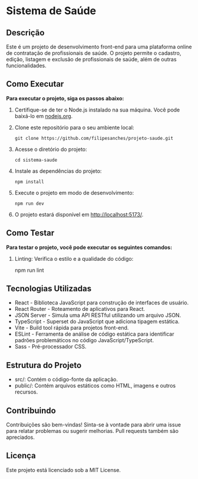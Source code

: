 # Sistema de Saúde

## Descrição

Este é um projeto de desenvolvimento front-end para uma plataforma online de contratação de profissionais de saúde. O projeto permite o cadastro, edição, listagem e exclusão de profissionais de saúde, além de outras funcionalidades.

## Como Executar

**Para executar o projeto, siga os passos abaixo:**

1.  Certifique-se de ter o Node.js instalado na sua máquina. Você pode
    baixá-lo em [nodejs.org](nodejs.org).
2.  Clone este repositório para o seu ambiente local:

    ```
    git clone https://github.com/filipesanches/projeto-saude.git
    ```

3.  Acesse o diretório do projeto:

    ```
    cd sistema-saude
    ```

4.  Instale as dependências do projeto:

    ```
    npm install
    ```

5.  Execute o projeto em modo de desenvolvimento:
    ```
    npm run dev
    ```
6.  O projeto estará disponível em [http://localhost:5173/](http://localhost:5173/).

## Como Testar

**Para testar o projeto, você pode executar os seguintes comandos:**

1.  Linting: Verifica o estilo e a qualidade do código:

    npm run lint

## Tecnologias Utilizadas

- React - Biblioteca JavaScript para construção de interfaces de
  usuário.
- React Router - Roteamento de aplicativos para React.
- JSON Server - Simula uma API RESTful utilizando um arquivo JSON.
- TypeScript - Superset do JavaScript que adiciona tipagem estática.
- Vite - Build tool rápida para projetos front-end.
- ESLint - Ferramenta de análise de código estática para identificar
  padrões problemáticos no código JavaScript/TypeScript.
- Sass - Pré-processador CSS.

## Estrutura do Projeto

- src/: Contém o código-fonte da aplicação.
- public/: Contém arquivos estáticos como HTML, imagens e outros
  recursos.

## Contribuindo

Contribuições são bem-vindas! Sinta-se à vontade para abrir uma issue para relatar problemas ou sugerir melhorias. Pull requests também são apreciados.

## Licença

Este projeto está licenciado sob a MIT License.
